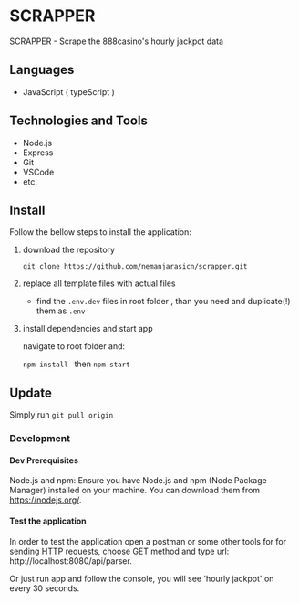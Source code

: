 # SCRAPPER

SCRAPPER - Scrape the 888casino's hourly jackpot data 

## Languages

- JavaScript ( typeScript )

## Technologies and Tools

- Node.js
- Express
- Git
- VSCode
- etc.

## Install

Follow the bellow steps to install the application:

1. download the repository

   `git clone https://github.com/nemanjarasicn/scrapper.git`

2. replace all template files with actual files

   - find the `.env.dev` files in root folder , than you need and duplicate(!) them as `.env`


3. install dependencies and start app

   navigate to root folder and:

   `npm install ` then `npm start`

## Update

Simply run `git pull origin`

### Development

#### Dev Prerequisites

Node.js and npm: Ensure you have Node.js and npm (Node Package Manager) installed on your machine. You can download them from https://nodejs.org/.

#### Test the application

In order to test the application open a postman or some other tools for for sending HTTP requests, choose GET method  and type url: http://localhost:8080/api/parser.

Or just run app and follow the console, you will see 'hourly jackpot' on every 30 seconds.

